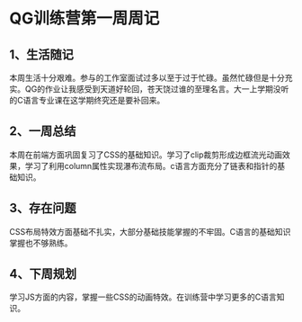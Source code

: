 QG训练营第一周周记
==

## 1、生活随记  

​    本周生活十分艰难。参与的工作室面试过多以至于过于忙碌。虽然忙碌但是十分充实。QG的作业让我感受到天道好轮回，苍天饶过谁的至理名言。大一上学期没听的C语言专业课在这学期终究还是要补回来。

## 2、一周总结

   本周在前端方面巩固复习了CSS的基础知识。学习了clip裁剪形成边框流光动画效果，学习了利用column属性实现瀑布流布局。c语言方面充分了链表和指针的基础知识。

## 3、存在问题

  CSS布局特效方面基础不扎实，大部分基础技能掌握的不牢固。C语言的基础知识掌握也不够熟练。

## 4、下周规划

   学习JS方面的内容，掌握一些CSS的动画特效。在训练营中学习更多的C语言知识。







